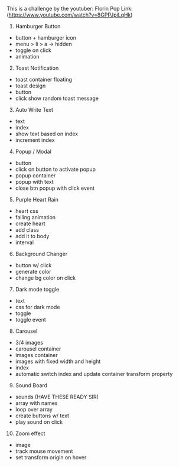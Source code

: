 
This is a challenge by the youtuber: Florin Pop
Link:  (https://www.youtube.com/watch?v=8GPPJpiLqHk)


1. Hamburger Button

-   button + hamburger icon
-   menu > li > a -> hidden
-   toggle on click
-   animation

2. Toast Notification

-   toast container floating
-   toast design
-   button
-   click show random toast message

3. Auto Write Text

-   text
-   index
-   show text based on index
-   increment index

4. Popup / Modal

-   button
-   click on button to activate popup
-   popup container
-   popup with text
-   close btn popup with click event

5. Purple Heart Rain

-   heart css
-   falling animation
-   create heart
-   add class
-   add it to body
-   interval

6. Background Changer

-   button w/ click
-   generate color
-   change bg color on click

7. Dark mode toggle

-   text
-   css for dark mode
-   toggle
-   toggle event

8. Carousel

-   3/4 images
-   carousel container
-   images container
-   images with fixed width and height
-   index
-   automatic switch index and update container transform property

9. Sound Board

-   sounds (HAVE THESE READY SIR)
-   array with names
-   loop over array
-   create buttons w/ text
-   play sound on click

10. Zoom effect

-   image
-   track mouse movement
-   set transform origin on hover
